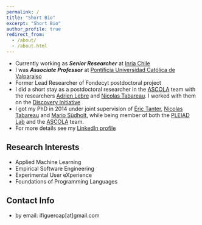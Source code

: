 ```yaml
---
permalink: /
title: "Short Bio"
excerpt: "Short Bio"
author_profile: true
redirect_from: 
  - /about/
  - /about.html
---
```


  * Currently working as ***Senior Researcher*** at [Inria Chile](http://www.inria.cl)
  * I was ***Associate Professor*** at [Pontificia Universidad Católica de Valparaiso](http://www.inf.ucv.cl)
  * Former Lead Researcher of Fondecyt postdoctoral project  
  * I did a short stay as a postdoctoral researcher in the [ASCOLA](http://www.emn.fr/z-info/ascola) team with the researchers [Adrien Lebre](http://www.emn.fr/z-info/ascola/doku.php?id=internet:members:alebre08:overview) and [Nicolas Tabareau](http://tabareau.fr). I worked with them on the [Discovery Initiative](http://beyondtheclouds.github.io/)
  * I got my PhD in 2014 under joint supervision of [Éric Tanter](http://pleiad.cl/people/etanter), [Nicolas Tabareau](http://tabareau.fr) and [Mario Südholt](http://www.emn.fr/sudholt), while being member of both the [PLEIAD Lab](http://pleiad.dcc.uchile.cl/) and the [ASCOLA](http://www.emn.fr/z-info/ascola) team.
  * For more details see my [LinkedIn profile](http://cl.linkedin.com/in/ifigueroap)

## Research Interests
  * Applied Machine Learning
  * Empirical Software Engineering
  * Experimental User eXperience
  * Foundations of Programming Languages

## Contact Info  
  * by email: ifigueroap[at]gmail.com
